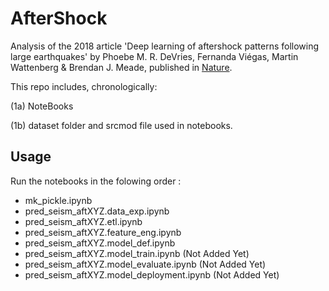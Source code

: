 # AfterShock

Analysis of the 2018 article 'Deep learning of aftershock patterns following large earthquakes' by Phoebe M. R. DeVries, Fernanda Viégas, Martin Wattenberg & Brendan J. Meade, published in [Nature](https://www.nature.com/articles/s41586-018-0438-y).

This repo includes, chronologically:

(1a) NoteBooks

(1b) dataset folder and srcmod file used in notebooks.

## Usage

Run the notebooks in the folowing order :

- mk_pickle.ipynb
- pred_seism_aftXYZ.data_exp.ipynb
- pred_seism_aftXYZ.etl.ipynb
- pred_seism_aftXYZ.feature_eng.ipynb
- pred_seism_aftXYZ.model_def.ipynb
- pred_seism_aftXYZ.model_train.ipynb (Not Added Yet)
- pred_seism_aftXYZ.model_evaluate.ipynb (Not Added Yet)
- pred_seism_aftXYZ.model_deployment.ipynb (Not Added Yet)
